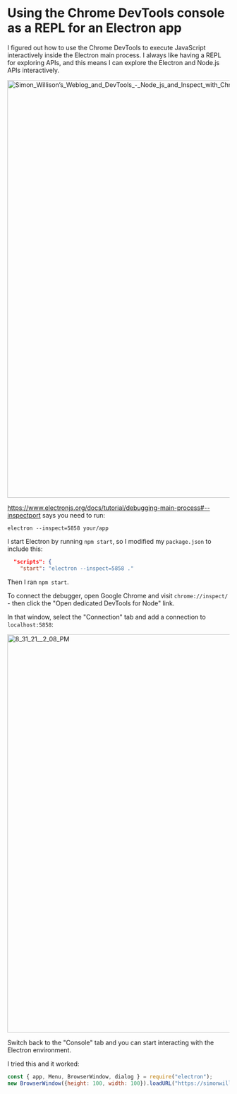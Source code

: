 # Using the Chrome DevTools console as a REPL for an Electron app

I figured out how to use the Chrome DevTools to execute JavaScript interactively inside the Electron main process. I always like having a REPL for exploring APIs, and this means I can explore the Electron and Node.js APIs interactively.

<img width="945" alt="Simon_Willison’s_Weblog_and_DevTools_-_Node_js_and_Inspect_with_Chrome_Developer_Tools" src="https://user-images.githubusercontent.com/9599/131575749-a509c528-6746-42b0-8efd-03cd77f6dc2d.png">

https://www.electronjs.org/docs/tutorial/debugging-main-process#--inspectport says you need to run:

    electron --inspect=5858 your/app

I start Electron by running `npm start`, so I modified my `package.json` to include this:

```json
  "scripts": {
    "start": "electron --inspect=5858 ."
```
Then I ran `npm start`.

To connect the debugger, open Google Chrome and visit `chrome://inspect/` - then click the "Open dedicated DevTools for Node" link.

In that window, select the "Connection" tab and add a connection to `localhost:5858`:

<img width="901" alt="8_31_21__2_08_PM" src="https://user-images.githubusercontent.com/9599/131576143-03b28fd7-fab4-495a-8060-662b0247eabd.png">

Switch back to the "Console" tab and you can start interacting with the Electron environment.

I tried this and it worked:

```javascript
const { app, Menu, BrowserWindow, dialog } = require("electron");
new BrowserWindow({height: 100, width: 100}).loadURL("https://simonwillison.net/");
```
